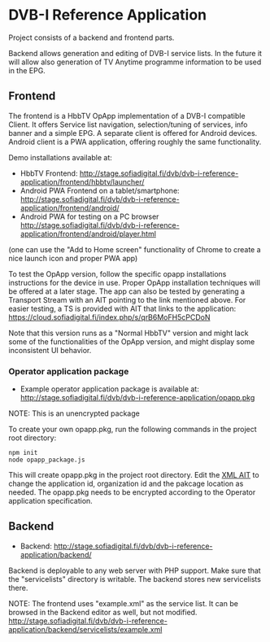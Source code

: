 # DVB-I Reference Application 

Project consists of a backend and frontend parts.

Backend allows generation and editing of DVB-I service lists.
In the future it will allow also generation of TV Anytime programme information to be used in the EPG.

## Frontend

The frontend is a HbbTV OpApp implementation of a DVB-I compatible Client.
It offers Service list navigation, selection/tuning of services, info banner and a simple EPG.
A separate client is offered for Android devices. Android client is a PWA application, offering roughly the 
same functionality. 

Demo installations available at:
- HbbTV Frontend:
    http://stage.sofiadigital.fi/dvb/dvb-i-reference-application/frontend/hbbtv/launcher/
- Android PWA Frontend on a tablet/smartphone:
    http://stage.sofiadigital.fi/dvb/dvb-i-reference-application/frontend/android/
- Android PWA for testing on a PC browser
    http://stage.sofiadigital.fi/dvb/dvb-i-reference-application/frontend/android/player.html

(one can use the "Add to Home screen" functionality of Chrome to create a nice launch icon and proper PWA app) 

To test the OpApp version, follow the specific opapp installations instructions for the device in use. Proper OpApp installation
techniques will be offered at a later stage. The app can also be tested by generating a Transport Stream with an AIT pointing to 
the link mentioned above. For easier testing, a TS is provided with AIT that links to the application:
https://cloud.sofiadigital.fi/index.php/s/qrB6MoFH5cPCDoN

Note that this version runs as a "Normal HbbTV" version and might lack some of the functionalities
of the OpApp version, and might display some inconsistent UI behavior.

### Operator application package

- Example operator application package is available at:
http://stage.sofiadigital.fi/dvb/dvb-i-reference-application/opapp.pkg

NOTE: This is an unencrypted package

To create your own opapp.pkg, run the following commands in the project root directory:
```
npm init
node opapp_package.js
```
This will create opapp.pkg in the project root directory. Edit the [XML AIT](frontend/hbbtv/opapp.xait) to change the application id, organization id and the pakcage location as needed. The opapp.pkg needs to be encrypted according to the Operator application specification.


## Backend
- Backend:
http://stage.sofiadigital.fi/dvb/dvb-i-reference-application/backend/

Backend is deployable to any web server with PHP support. Make sure that the "servicelists" directory is writable. The backend
stores new servicelists there.

NOTE: The frontend uses "example.xml" as the service list. It can be browsed in the 
Backend editor as well, but not modified. 
http://stage.sofiadigital.fi/dvb/dvb-i-reference-application/backend/servicelists/example.xml
